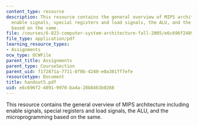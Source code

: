 ```yaml
---
content_type: resource
description: This resource contains the general overview of MIPS architecture including
  enable signals, special registers and load signals, the ALU, and the microprogramming
  based on the same.
file: /courses/6-823-computer-system-architecture-fall-2005/e6c696f248919970ba4a28b8463b0268_handout5.pdf
file_type: application/pdf
learning_resource_types:
- Assignments
ocw_type: OCWFile
parent_title: Assignments
parent_type: CourseSection
parent_uid: f172871a-7711-8f0b-4240-e0a301ff7efe
resourcetype: Document
title: handout5.pdf
uid: e6c696f2-4891-9970-ba4a-28b8463b0268
---
```

This resource contains the general overview of MIPS architecture including enable signals, special registers and load signals, the ALU, and the microprogramming based on the same.

